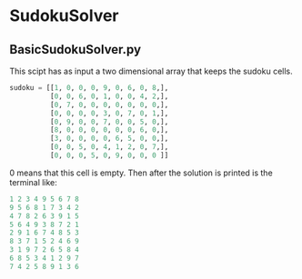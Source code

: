 # SudokuSolver
## BasicSudokuSolver.py
This scipt has as input a two dimensional array that keeps the sudoku cells. 
```python
sudoku = [[1, 0, 0, 0, 9, 0, 6, 0, 8,], 
          [0, 0, 6, 0, 1, 0, 0, 4, 2,],
          [0, 7, 0, 0, 0, 0, 0, 0, 0,],
          [0, 0, 0, 0, 3, 0, 7, 0, 1,],
          [0, 9, 0, 0, 7, 0, 0, 5, 0,],
          [8, 0, 0, 0, 0, 0, 0, 6, 0,],
          [3, 0, 0, 0, 0, 6, 5, 0, 0,],
          [0, 0, 5, 0, 4, 1, 2, 0, 7,],
          [0, 0, 0, 5, 0, 9, 0, 0, 0 ]] 
```

0 means that this cell is empty.
Then after the solution is printed is the terminal like:
``` python 
1 2 3 4 9 5 6 7 8 
9 5 6 8 1 7 3 4 2 
4 7 8 2 6 3 9 1 5 
5 6 4 9 3 8 7 2 1 
2 9 1 6 7 4 8 5 3 
8 3 7 1 5 2 4 6 9 
3 1 9 7 2 6 5 8 4 
6 8 5 3 4 1 2 9 7 
7 4 2 5 8 9 1 3 6 
```
